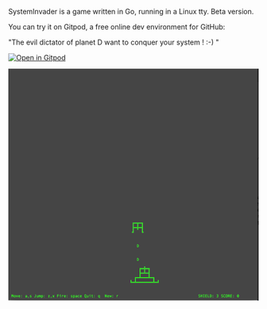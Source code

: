 SystemInvader is a game written in Go, running in a Linux tty.
Beta version.

You can try it on  Gitpod, a free online dev environment for GitHub:

"The evil dictator of planet D want to conquer your system ! :-) "

[![Open in Gitpod](https://gitpod.io/button/open-in-gitpod.svg)](https://gitpod.io/#https://github.com/gbonacini/System-Invaders)


![alt text](screenshoots/screenshoot.png "Game's screenshoot")



